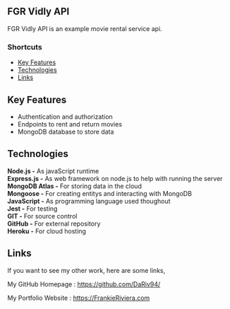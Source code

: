 
## FGR Vidly API

FGR Vidly API is an example movie rental service api.

<!-- This application is currently hosted [Here](https://boiling-meadow-22539.herokuapp.com/) -->

### Shortcuts
* [Key Features](https://github.com/DaRiv94/FGR-Vidly-API#Key-Features)
* [Technologies](https://github.com/DaRiv94/FGR-Vidly-API#Technologies)
* [Links](https://github.com/DaRiv94/FGR-Vidly-API#Links)

## Key Features

* Authentication and authorization
* Endpoints to rent and return movies
* MongoDB database to store data





## Technologies

**Node.js -**  As javaScript runtime<br>
**Express.js -** As web framework on node.js to help with running the server<br>
**MongoDB Atlas -** For storing data in the cloud<br>
**Mongoose -** For creating entitys and interacting with MongoDB<br>
**JavaScript -** As programming language used thoughout<br>
**Jest -** For testing<br>
**GIT -** For source control<br>
**GitHub -** For external repository<br>
**Heroku -** For cloud hosting<br>

## Links

<!-- Currently FGR Vidly API is hosted [Here](https://boiling-meadow-22539.herokuapp.com/) -->

<!-- FGR API Viewer is a FGR Application built to demonstrate how Vidlys endpoints work. check out [FGR API Viewer](https://fgr-api-viewer.surge.sh/) -->

If you want to see my other work, here are some links,

My GitHub Homepage : https://github.com/DaRiv94/

My Portfolio Website : https://FrankieRiviera.com
